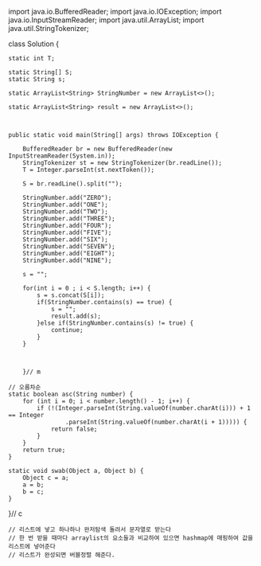 import java.io.BufferedReader;
import java.io.IOException;
import java.io.InputStreamReader;
import java.util.ArrayList;
import java.util.StringTokenizer;

class Solution {

	static int T;

	static String[] S;
	static String s;

	static ArrayList<String> StringNumber = new ArrayList<>();

	static ArrayList<String> result = new ArrayList<>();

	

	public static void main(String[] args) throws IOException {

		BufferedReader br = new BufferedReader(new InputStreamReader(System.in));
		StringTokenizer st = new StringTokenizer(br.readLine());
		T = Integer.parseInt(st.nextToken());

		S = br.readLine().split("");

		StringNumber.add("ZERO");
		StringNumber.add("ONE");
		StringNumber.add("TWO");
		StringNumber.add("THREE");
		StringNumber.add("FOUR");
		StringNumber.add("FIVE");
		StringNumber.add("SIX");
		StringNumber.add("SEVEN");
		StringNumber.add("EIGHT");
		StringNumber.add("NINE");
		
		s = "";
		
		for(int i = 0 ; i < S.length; i++) {
			s = s.concat(S[i]);
			if(StringNumber.contains(s) == true) {
				s = "";
				result.add(s);
			}else if(StringNumber.contains(s) != true) {
				continue;
			}
		}
		
		
		
		}// m

	// 오름차순 
	static boolean asc(String number) {
		for (int i = 0; i < number.length() - 1; i++) {
			if (!(Integer.parseInt(String.valueOf(number.charAt(i))) + 1 == Integer
					.parseInt(String.valueOf(number.charAt(i + 1))))) {
				return false;
			}
		}
		return true;
	}
	
	static void swab(Object a, Object b) {
		Object c = a;
		a = b;
		b = c;
	}

}// c
	
	// 리스트에 넣고 하나하나 완저탐색 돌려서 문자열로 받는다
	// 한 번 받을 때마다 arraylist의 요소들과 비교하여 있으면 hashmap에 매핑하여 값을 리스트에 넣어준다
	// 리스트가 완성되면 버블정렬 해준다.
